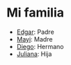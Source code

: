 # Mi familia 

- [Edgar](myfamily/Edgar.md): Padre
- [Mayi](myfamily/Mayi.md): Madre
- [Diego](myfamily/Diego.md): Hermano
- [Juliana](myfamily/Juliana.md): Hija
